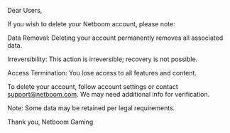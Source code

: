 ﻿Dear Users,

If you wish to delete your Netboom account, please note:

Data Removal: Deleting your account permanently removes all associated data.

Irreversibility: This action is irreversible; recovery is not possible.

Access Termination: You lose access to all features and content.

To delete your account, follow account settings or contact support@netboom.com. We may need additional info for verification.

Note: Some data may be retained per legal requirements.



Thank you, 
Netboom Gaming
